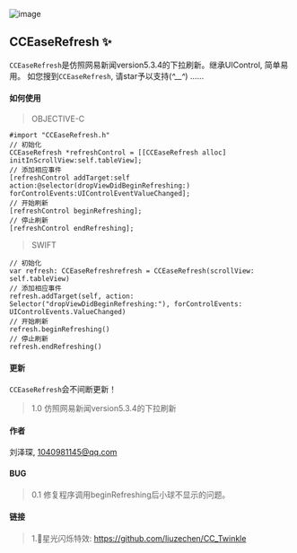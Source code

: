 ![image](https://github.com/liuzechen/CCEaseRefresh/raw/master/CCEaseRefresh.gif)

## CCEaseRefresh :sparkles:

`CCEaseRefresh`是仿照网易新闻version5.3.4的下拉刷新。继承UIControl, 简单易用。
如您搜到`CCEaseRefresh`, 请star予以支持(*^__^*) ……

#### 如何使用
> OBJECTIVE-C 
```
#import "CCEaseRefresh.h"
// 初始化
CCEaseRefresh *refreshControl = [[CCEaseRefresh alloc] initInScrollView:self.tableView];
// 添加相应事件
[refreshControl addTarget:self action:@selector(dropViewDidBeginRefreshing:) forControlEvents:UIControlEventValueChanged];
// 开始刷新
[refreshControl beginRefreshing];
// 停止刷新
[refreshControl endRefreshing];
```

> SWIFT
```
// 初始化
var refresh: CCEaseRefreshrefresh = CCEaseRefresh(scrollView: self.tableView)
// 添加相应事件
refresh.addTarget(self, action: Selector("dropViewDidBeginRefreshing:"), forControlEvents: UIControlEvents.ValueChanged)
// 开始刷新
refresh.beginRefreshing()
// 停止刷新
refresh.endRefreshing()
```

#### 更新
`CCEaseRefresh`会不间断更新！
> 1.0 仿照网易新闻version5.3.4的下拉刷新

#### 作者 
刘泽琛, 1040981145@qq.com

#### BUG
> 0.1 修复程序调用beginRefreshing后小球不显示的问题。

#### 链接
> 1.🌟星光闪烁特效: https://github.com/liuzechen/CC_Twinkle
